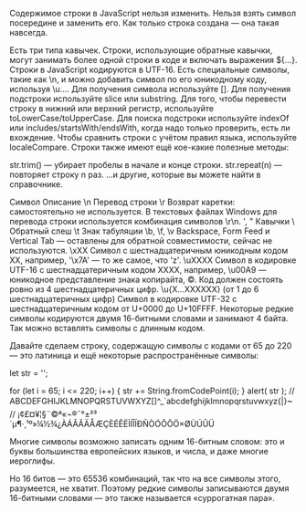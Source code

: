 Содержимое строки в JavaScript нельзя изменить. Нельзя взять символ посередине и заменить его. Как только строка создана — она такая навсегда.

Есть три типа кавычек. Строки, использующие обратные кавычки, могут занимать более одной строки в коде и включать выражения ${…}.
Строки в JavaScript кодируются в UTF-16.
Есть специальные символы, такие как \n, и можно добавить символ по его юникодному коду, используя \u….
Для получения символа используйте [].
Для получения подстроки используйте slice или substring.
Для того, чтобы перевести строку в нижний или верхний регистр, используйте toLowerCase/toUpperCase.
Для поиска подстроки используйте indexOf или includes/startsWith/endsWith, когда надо только проверить, есть ли вхождение.
Чтобы сравнить строки с учётом правил языка, используйте localeCompare.
Строки также имеют ещё кое-какие полезные методы:

str.trim() — убирает пробелы в начале и конце строки.
str.repeat(n) — повторяет строку n раз.
…и другие, которые вы можете найти в справочнике.


Символ	Описание
\n	Перевод строки
\r	Возврат каретки: самостоятельно не используется. В текстовых файлах Windows для перевода строки используется комбинация символов \r\n.
\', \"	Кавычки
\\	Обратный слеш
\t	Знак табуляции
\b, \f, \v	Backspace, Form Feed и Vertical Tab — оставлены для обратной совместимости, сейчас не используются.
\xXX	Символ с шестнадцатеричным юникодным кодом XX, например, '\x7A' — то же самое, что 'z'.
\uXXXX	Символ в кодировке UTF-16 с шестнадцатеричным кодом XXXX, например, \u00A9 — юникодное представление знака копирайта, ©. Код должен состоять ровно из 4 шестнадцатеричных цифр.
\u{X…XXXXXX} (от 1 до 6 шестнадцатеричных цифр)	Символ в кодировке UTF-32 с шестнадцатеричным кодом от U+0000 до U+10FFFF. Некоторые редкие символы кодируются двумя 16-битными словами и занимают 4 байта. Так можно вставлять символы с длинным кодом.


Давайте сделаем строку, содержащую символы с кодами от 65 до 220 — это латиница и ещё некоторые распространённые символы:

let str = '';

for (let i = 65; i <= 220; i++) {
  str += String.fromCodePoint(i);
}
alert( str );
// ABCDEFGHIJKLMNOPQRSTUVWXYZ[\]^_`abcdefghijklmnopqrstuvwxyz{|}~
// ¡¢£¤¥¦§¨©ª«¬­®¯°±²³´µ¶·¸¹º»¼½¾¿ÀÁÂÃÄÅÆÇÈÉÊËÌÍÎÏÐÑÒÓÔÕÖ×ØÙÚÛÜ



Многие символы возможно записать одним 16-битным словом: это и буквы большинства европейских языков, и числа, и даже многие иероглифы.

Но 16 битов — это 65536 комбинаций, так что на все символы этого, разумеется, не хватит. Поэтому редкие символы записываются двумя 16-битными словами — это также называется «суррогатная пара».